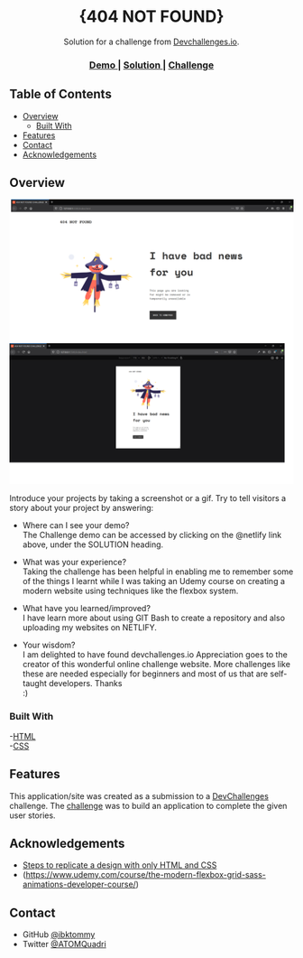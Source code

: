 <!-- Please update value in the {}  -->

<h1 align="center">{404 NOT FOUND}</h1>

<div align="center">
   Solution for a challenge from  <a href="http://devchallenges.io" target="_blank">Devchallenges.io</a>.
</div>

<div align="center">
  <h3>
    <a href="{https://github.com/ibktommy/Dev-Challenge-404-Error}">
      Demo
    </a>
    <span> | </span>
    <a href="https://{your-url-to-the-solution}">
      Solution
    </a>
    <span> | </span>
    <a href="https://devchallenges.io/challenges/wBunSb7FPrIepJZAg0sY">
      Challenge
    </a>
  </h3>
</div>

<!-- TABLE OF CONTENTS -->

## Table of Contents

- [Overview](#overview)
  - [Built With](#built-with)
- [Features](#features)
- [Contact](#contact)
- [Acknowledgements](#acknowledgements)

<!-- OVERVIEW -->

## Overview

![screenshot](https://github.com/ibktommy/Dev-Challenge-404-Error/blob/master/screenshot.png)

Introduce your projects by taking a screenshot or a gif. Try to tell visitors a story about your project by answering:

- Where can I see your demo? <br>
  The Challenge demo can be accessed by clicking on the @netlify link above, under the SOLUTION heading.

- What was your experience? <br>
  Taking the challenge has been helpful in enabling me to remember some of the things I learnt while I was taking an Udemy course on creating a modern website using techniques like the flexbox system.

- What have you learned/improved? <br>
  I have learn more about using GIT Bash to create a repository and also uploading my websites on NETLIFY.

- Your wisdom? <br>
  I am delighted to have found devchallenges.io Appreciation goes to the creator of this wonderful online challenge website. More challenges like these are needed especially for beginners and most of us that are self-taught developers. Thanks <br>:)

### Built With

<!-- This section should list any major frameworks that you built your project using. Here are a few examples.-->
  -[HTML](https://html.com/)<br>
  -[CSS](https://www.w3schools.com/css/css_intro.asp)

## Features

<!-- List the features of your application or follow the template. Don't share the figma file here :) -->

This application/site was created as a submission to a [DevChallenges](https://devchallenges.io/challenges) challenge. The [challenge](https://devchallenges.io/challenges/wBunSb7FPrIepJZAg0sY) was to build an application to complete the given user stories.


## Acknowledgements

<!-- This section should list any articles or add-ons/plugins that helps you to complete the project. This is optional but it will help you in the future. For example -->

  - [Steps to replicate a design with only HTML and CSS](https://devchallenges-blogs.web.app/how-to-replicate-design/)
  - (https://www.udemy.com/course/the-modern-flexbox-grid-sass-animations-developer-course/)

## Contact

- GitHub [@ibktommy](https://github.com/ibktommy)
- Twitter [@ATOMQuadri](https://twitter.com/ATOMQuadri)
